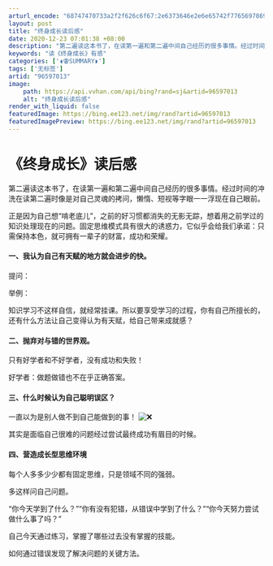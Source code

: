 ```yaml
---
arturl_encode: "68747470733a2f2f626c6f67:2e6373646e2e6e65742f77656978696e5f3339333332353239:2f61727469636c652f64657461696c732f3936353937303133"
layout: post
title: "终身成长读后感"
date: 2020-12-23 07:01:38 +08:00
description: "第二遍读这本书了，在读第一遍和第二遍中间自己经历的很多事情。经过时间的冲洗在读第二遍时像是对自己灵魂"
keywords: "读《终身成长》有感"
categories: ['◖⚢SUMMARY◗']
tags: ['无标签']
artid: "96597013"
image:
    path: https://api.vvhan.com/api/bing?rand=sj&artid=96597013
    alt: "终身成长读后感"
render_with_liquid: false
featuredImage: https://bing.ee123.net/img/rand?artid=96597013
featuredImagePreview: https://bing.ee123.net/img/rand?artid=96597013
---
```


# 《终身成长》读后感

第二遍读这本书了，在读第一遍和第二遍中间自己经历的很多事情。经过时间的冲洗在读第二遍时像是对自己灵魂的拷问，懒惰、短视等字眼一一浮现在自己眼前。

正是因为自己想“啃老底儿”，之前的好习惯都消失的无影无踪，想着用之前学过的知识处理现在的问题。固定思维模式具有很大的诱惑力，它似乎会给我们承诺：只需保持本色，就可拥有一辈子的财富，成功和荣耀。

#### 一、我认为自己有天赋的地方就会进步的快。

提问：

举例：

知识学习不这样自信，就经常挂课。所以要享受学习的过程，你有自己所擅长的，还有什么方法让自己变得认为有天赋，给自己带来成就感？

#### 二、抛弃对与错的世界观。

只有好学者和不好学者，没有成功和失败！
  
好学者：做题做错也不在乎正确答案。

#### 三、什么时候认为自己聪明误区？

一直以为是别人做不到自己能做到的事！
![❌](https://i-blog.csdnimg.cn/blog_migrate/ec3beeccf21aef764e1487a3f56bafac.png)
  
其实是面临自己很难的问题经过尝试最终成功有眉目的时候。

#### 四、营造成长型思维环境

每个人多多少少都有固定思维，只是领域不同的强弱。

多这样问自己问题。

“你今天学到了什么？”“你有没有犯错，从错误中学到了什么？”“你今天努力尝试做什么事了吗？”
  
自己今天通过练习，掌握了哪些过去没有掌握的技能。
  
如何通过错误发现了解决问题的关键方法。